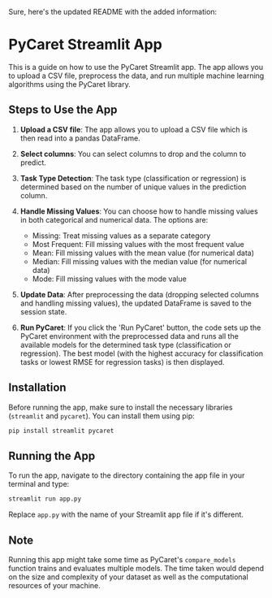 Sure, here's the updated README with the added information:

# PyCaret Streamlit App

This is a guide on how to use the PyCaret Streamlit app. The app allows you to upload a CSV file, preprocess the data, and run multiple machine learning algorithms using the PyCaret library.

## Steps to Use the App

1. **Upload a CSV file**: The app allows you to upload a CSV file which is then read into a pandas DataFrame.

2. **Select columns**: You can select columns to drop and the column to predict.

3. **Task Type Detection**: The task type (classification or regression) is determined based on the number of unique values in the prediction column.

4. **Handle Missing Values**: You can choose how to handle missing values in both categorical and numerical data. The options are:
    - Missing: Treat missing values as a separate category
    - Most Frequent: Fill missing values with the most frequent value
    - Mean: Fill missing values with the mean value (for numerical data)
    - Median: Fill missing values with the median value (for numerical data)
    - Mode: Fill missing values with the mode value

5. **Update Data**: After preprocessing the data (dropping selected columns and handling missing values), the updated DataFrame is saved to the session state.

6. **Run PyCaret**: If you click the 'Run PyCaret' button, the code sets up the PyCaret environment with the preprocessed data and runs all the available models for the determined task type (classification or regression). The best model (with the highest accuracy for classification tasks or lowest RMSE for regression tasks) is then displayed.

## Installation

Before running the app, make sure to install the necessary libraries (`streamlit` and `pycaret`). You can install them using pip:

```python
pip install streamlit pycaret
```

## Running the App

To run the app, navigate to the directory containing the app file in your terminal and type:

```bash
streamlit run app.py
```

Replace `app.py` with the name of your Streamlit app file if it's different.

## Note

Running this app might take some time as PyCaret's `compare_models` function trains and evaluates multiple models. The time taken would depend on the size and complexity of your dataset as well as the computational resources of your machine.
